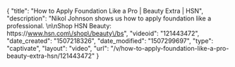 {
    "title": "How to Apply Foundation Like a Pro | Beauty Extra | HSN",
    "description": "Nikol Johnson shows us how to apply foundation like a professional. \n\nShop HSN Beauty: https:\/\/www.hsn.com\/shop\/beauty\/bs",
    "videoid": "121443472",
    "date_created": "1507218326",
    "date_modified": "1507299697",
    "type": "captivate",
    "layout": "video",
    "url": "\/v\/how-to-apply-foundation-like-a-pro-beauty-extra-hsn\/121443472"
}